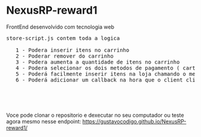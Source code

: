 # NexusRP-reward1


FrontEnd desenvolvido com tecnologia web
<pre>
store-script.js contem toda a logica
  
   1 - Podera inserir itens no carrinho
   2 - Poderar remover do carrinho
   3 - Podera aumenta a quantidade de itens no carrinho
   4 - Podera selecionar os dois metodos de pagamento ( carteira / debito )
   5 - Poderá facilmente inserir itens na loja chamando o metodo addItem
   6 - Poderá adicionar um callback na hora que o client clica em efetuar compra




</pre>


Voce pode clonar o repositorio e dexecutar no seu computador
ou teste agora mesmo nesse endpoint:
https://gustavocodigo.github.io/NexusRP-reward1/
